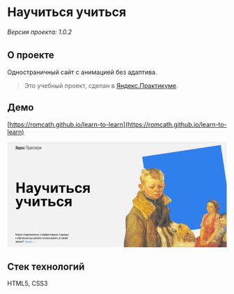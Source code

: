 # Научиться учиться

###### Версия проекта: 1.0.2

## О проекте
Одностраничный сайт с анимацией без адаптива.
> Это учебный проект, сделан в [Яндекс.Практикуме](https://praktikum.yandex.ru).

## Демо
[https://romcath.github.io/learn-to-learn](https://romcath.github.io/learn-to-learn)

![alt-текст](https://github.com/romcath/learn-to-learn/blob/master/images/demo_learn.jpg "Научиться учиться")

## Стек технологий
HTML5, CSS3
